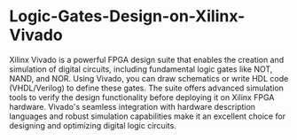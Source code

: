 # Logic-Gates-Design-on-Xilinx-Vivado
Xilinx Vivado is a powerful FPGA design suite that enables the creation and simulation of digital circuits, including fundamental logic gates like NOT, NAND, and NOR. Using Vivado, you can draw schematics or write HDL code (VHDL/Verilog) to define these gates. The suite offers advanced simulation tools to verify the design functionality before deploying it on Xilinx FPGA hardware. Vivado's seamless integration with hardware description languages and robust simulation capabilities make it an excellent choice for designing and optimizing digital logic circuits.

